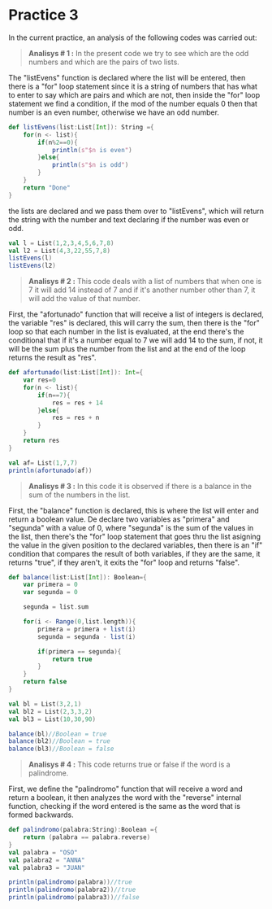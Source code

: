 
# Practice 3

In the current practice, an analysis of the following codes was carried out:

>**Analisys # 1 :** In the present code we try to see which are the odd numbers and which are the pairs of two lists.

The "listEvens" function is declared where the list will be entered, then there is a "for" loop statement since it is a string of numbers that has what to enter to say which are pairs and which are not, then inside the "for" loop statement we find a condition, if the mod of the number equals 0 then that number is an even number, otherwise we have an odd number.
```scala
def listEvens(list:List[Int]): String ={
    for(n <- list){
        if(n%2==0){
            println(s"$n is even")
        }else{
            println(s"$n is odd")
        }
    }
    return "Done"
}
```
the lists are declared and we pass them over to "listEvens", which will return the string with the number and text declaring if the number was even or odd.
```scala
val l = List(1,2,3,4,5,6,7,8)
val l2 = List(4,3,22,55,7,8)
listEvens(l)
listEvens(l2)
```

>**Analisys # 2 :** This code deals with a list of numbers that when one is 7 it will add 14 instead of 7 and if it's another number other than 7, it will add the value of that number.

First, the "afortunado" function that will receive a list of integers is declared, the variable "res" is declared, this will carry the sum, then there is the "for" loop so that each number in the list is evaluated, at the end there's the conditional that if it's a number equal to 7 we will add 14 to the sum, if not, it will be the sum plus the number from the list and at the end of the loop returns the result as "res".
```scala
def afortunado(list:List[Int]): Int={
    var res=0
    for(n <- list){
        if(n==7){
            res = res + 14
        }else{
            res = res + n
        }
    }
    return res
}

val af= List(1,7,7)
println(afortunado(af))
```

>**Analisys # 3 :** In this code it is observed if there is a balance in the sum of the numbers in the list.

First, the "balance" function is declared, this is where the list will enter and return a boolean value. De declare two variables as "primera" and "segunda" with a value of 0, where "segunda" is the sum of the values ​​in the list, then there's the "for" loop statement that goes thru the list asigning the value in the given position to the declared variables, then there is an "if" condition that compares the result of both variables, if they are the same, it returns "true", if they aren't, it exits the "for" loop and returns "false".
```scala
def balance(list:List[Int]): Boolean={
    var primera = 0
    var segunda = 0

    segunda = list.sum

    for(i <- Range(0,list.length)){
        primera = primera + list(i)
        segunda = segunda - list(i)

        if(primera == segunda){
            return true
        }
    }
    return false 
}

val bl = List(3,2,1)
val bl2 = List(2,3,3,2)
val bl3 = List(10,30,90)

balance(bl)//Boolean = true
balance(bl2)//Boolean = true
balance(bl3)//Boolean = false
```

>**Analisys # 4 :**  This code returns true or false if the word is a palindrome.

First, we define the "palindromo" function that will receive a word and return a boolean, it then analyzes the word with the "reverse" internal function, checking if the word entered is the same as the word that is formed backwards.

```scala
def palindromo(palabra:String):Boolean ={
    return (palabra == palabra.reverse)
}
val palabra = "OSO"
val palabra2 = "ANNA"
val palabra3 = "JUAN"

println(palindromo(palabra))//true
println(palindromo(palabra2))//true
println(palindromo(palabra3))//false
```